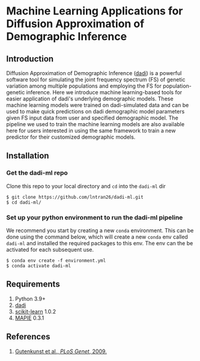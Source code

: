 # Machine Learning Applications for Diffusion Approximation of Demographic Inference

## Introduction
Diffusion Approximation of Demographic Inference ([dadi](https://dadi.readthedocs.io/en/latest/)) is a powerful software tool for simulating the joint frequency spectrum (FS) of genetic variation among multiple populations and employing the FS for population-genetic inference. Here we introduce machine learning-based tools for easier application of dadi's underlying demographic models. These machine learning models were trained on dadi-simulated data and can be used to make quick predictions on dadi demographic model parameters given FS input data from user and specified demographic model. The pipeline we used to train the machine learning models are also available here for users interested in using the same framework to train a new predictor for their customized demographic models.

## Installation
### Get the dadi-ml repo
Clone this repo to your local directory and `cd` into the `dadi-ml` dir
```console
$ git clone https://github.com/lntran26/dadi-ml.git
$ cd dadi-ml/
```

### Set up your python environment to run the dadi-ml pipeline
We recommend you start by creating a new `conda` environment. This can be done using the command below, which will create a new `conda` env called `dadi-ml` and installed the required packages to this env. The env can the be activated for each subsequent use.

```console
$ conda env create -f environment.yml
$ conda activate dadi-ml
```

## Requirements
1. Python 3.9+
2. [dadi](https://dadi.readthedocs.io/en/latest/)
3. [scikit-learn](https://scikit-learn.org/1.0/) 1.0.2
4. [MAPIE](https://mapie.readthedocs.io/en/latest/) 0.3.1


## References
1. [Gutenkunst et al., *PLoS Genet*, 2009.](https://journals.plos.org/plosgenetics/article?id=10.1371/journal.pgen.1000695)
